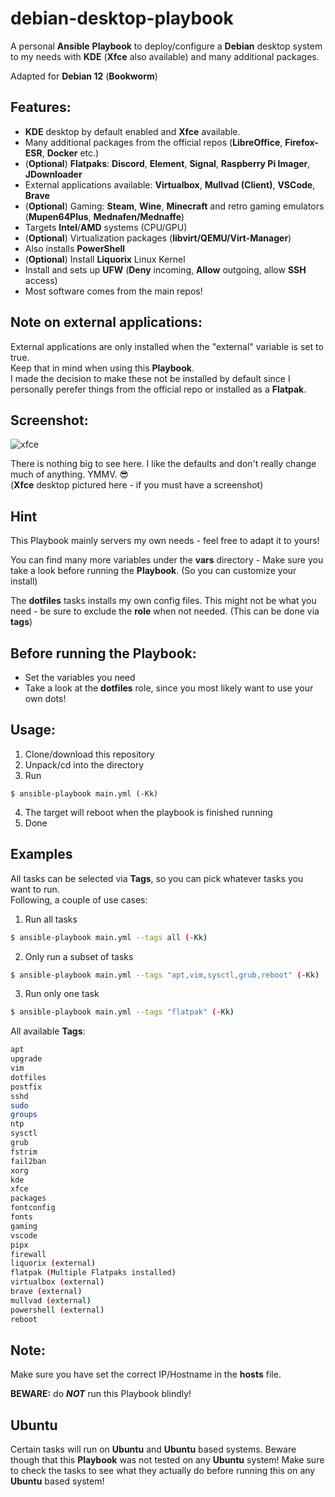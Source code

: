 # debian-desktop-playbook
A personal **Ansible** **Playbook** to deploy/configure a **Debian** desktop system to my needs with **KDE** (**Xfce** also available) and many additional packages.

Adapted for **Debian 12** (**Bookworm**)

## Features:
- **KDE** desktop by default enabled and **Xfce** available.
- Many additional packages from the official repos (**LibreOffice**, **Firefox-ESR**, **Docker** etc.)
- (**Optional**) **Flatpaks**: **Discord**, **Element**, **Signal**, **Raspberry Pi Imager**, **JDownloader**
- External applications available: **Virtualbox**, **Mullvad (Client)**, **VSCode**, **Brave**
- (**Optional**) Gaming: **Steam**, **Wine**, **Minecraft**  and retro gaming emulators (**Mupen64Plus**, **Mednafen/Mednaffe**)
- Targets **Intel**/**AMD** systems (CPU/GPU)
- (**Optional**) Virtualization packages (**libvirt/QEMU/Virt-Manager**)
- Also installs **PowerShell**
- (**Optional**) Install **Liquorix** Linux Kernel
- Install and sets up **UFW** (**Deny** incoming, **Allow** outgoing, allow **SSH** access)
- Most software comes from the main repos!

## Note on external applications:
External applications are only installed when the "external" variable is set to true.   
Keep that in mind when using this **Playbook**.   
I made the decision to make these not be installed by default since I personally perefer things from the official repo or installed as a **Flatpak**.

## Screenshot:
![xfce](https://github.com/jhx0/debian-desktop-playbook/assets/37046652/f1cdcc0e-d681-47eb-9587-3f80acd9cbbb)

There is nothing big to see here. I like the defaults and don't really change much of anything. YMMV. 😎   
(**Xfce** desktop pictured here - if you must have a screenshot)

## Hint
This Playbook mainly servers my own needs - feel free to adapt it to yours!

You can find many more variables under the **vars** directory - Make sure you take a look before running the **Playbook**. (So you can customize your install)

The **dotfiles** tasks installs my own config files. This might not be what you need - be sure to exclude the **role** when not needed. (This can be done via **tags**)

## Before running the Playbook:
- Set the variables you need
- Take a look at the **dotfiles** role, since you most likely want to use your own dots!

## Usage:
1. Clone/download this repository
2. Unpack/cd into the directory
3. Run
```shell
$ ansible-playbook main.yml (-Kk)
```
4. The target will reboot when the playbook is finished running
5. Done

## Examples
All tasks can be selected via **Tags**, so you can pick whatever tasks you want to run.   
Following, a couple of use cases:
1. Run all tasks
```bash
$ ansible-playbook main.yml --tags all (-Kk)
```
2. Only run a subset of tasks
```bash
$ ansible-playbook main.yml --tags "apt,vim,sysctl,grub,reboot" (-Kk)
```
3. Run only one task
```bash
$ ansible-playbook main.yml --tags "flatpak" (-Kk)
```
All available **Tags**:
```bash
apt
upgrade
vim
dotfiles
postfix
sshd
sudo
groups
ntp
sysctl
grub
fstrim
fail2ban
xorg
kde
xfce
packages
fontconfig
fonts
gaming
vscode
pipx
firewall
liquorix (external)
flatpak (Multiple Flatpaks installed)
virtualbox (external)
brave (external)
mullvad (external)
powershell (external)
reboot
```

## Note:
Make sure you have set the correct IP/Hostname in the **hosts** file.   

**BEWARE:** do **_NOT_** run this Playbook blindly!

## Ubuntu
Certain tasks will run on **Ubuntu** and **Ubuntu** based systems.
Beware though that this **Playbook** was not tested on any **Ubuntu** system!
Make sure to check the tasks to see what they actually do before running this on any **Ubuntu** based system!
